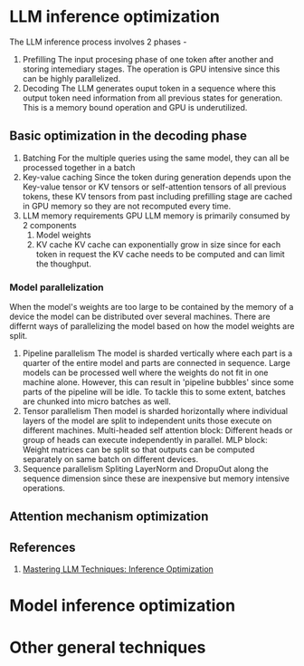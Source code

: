 # LLM inference optimization
The LLM inference process involves 2 phases - 
1. Prefilling
   The input procesing phase of one token after another and storing intemediary stages. The operation is GPU intensive since this can be highly parallelized.
3. Decoding
   The LLM generates ouput token in a sequence where this output token need information from all previous states for generation. This is a memory bound operation and GPU is underutilized. 

## Basic optimization in the decoding phase

1. Batching
   For the multiple queries using the same model, they can all be processed together in a batch
2. Key-value caching
   Since the token during generation depends upon the Key-value tensor or KV tensors or self-attention tensors of all previous tokens, these KV tensors from past including prefilling stage are cached in GPU memory so they are not recomputed every time.
3. LLM memory requirements
   GPU LLM memory is primarily consumed by 2 components
   1. Model weights
   2. KV cache
      KV cache can exponentially grow in size since for each token in request the KV cache needs to be computed and can limit the thoughput. 
### Model parallelization
When the model's weights are too large to be contained by the memory of a device the model can be distributed over several machines. There are differnt ways of parallelizing the model based on how the model weights are split.
1. Pipeline parallelism
   The model is sharded vertically where each part is a quarter of the entire model and parts are connected in sequence.
   Large models can be processed well where the weights do not fit in one machine alone.
   However, this can result in 'pipeline bubbles' since some parts of the pipeline will be idle.
   To tackle this to some extent, batches are chunked into micro batches as well.
2. Tensor parallelism
   Then model is sharded horizontally where individual layers of the model are split to independent units those execute on different machines.
   Multi-headed self attention block: Different heads or group of heads can execute independently in parallel.
   MLP block: Weight matrices can be split so that outputs can be computed separately on same batch on different devices.
3. Sequence parallelism
   Spliting LayerNorm and DropuOut along the sequence dimension since these are inexpensive but memory intensive operations.
## Attention mechanism optimization

   

## References
1. [Mastering LLM Techniques: Inference Optimization](https://developer.nvidia.com/blog/mastering-llm-techniques-inference-optimization/)

# Model inference optimization

# Other general techniques
